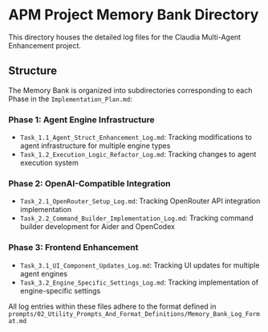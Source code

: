# APM Project Memory Bank Directory

This directory houses the detailed log files for the Claudia Multi-Agent Enhancement project.

## Structure

The Memory Bank is organized into subdirectories corresponding to each Phase in the `Implementation_Plan.md`:

### Phase 1: Agent Engine Infrastructure
- `Task_1.1_Agent_Struct_Enhancement_Log.md`: Tracking modifications to agent infrastructure for multiple engine types
- `Task_1.2_Execution_Logic_Refactor_Log.md`: Tracking changes to agent execution system

### Phase 2: OpenAI-Compatible Integration
- `Task_2.1_OpenRouter_Setup_Log.md`: Tracking OpenRouter API integration implementation
- `Task_2.2_Command_Builder_Implementation_Log.md`: Tracking command builder development for Aider and OpenCodex

### Phase 3: Frontend Enhancement
- `Task_3.1_UI_Component_Updates_Log.md`: Tracking UI updates for multiple agent engines
- `Task_3.2_Engine_Specific_Settings_Log.md`: Tracking implementation of engine-specific settings

All log entries within these files adhere to the format defined in `prompts/02_Utility_Prompts_And_Format_Definitions/Memory_Bank_Log_Format.md`
